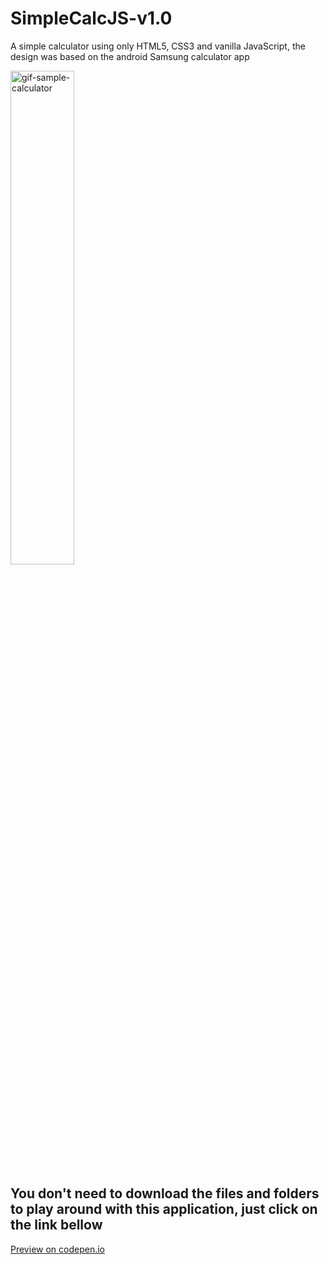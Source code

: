 # SimpleCalcJS-v1.0
A simple calculator using only HTML5, CSS3 and vanilla JavaScript, the design was based on the android Samsung calculator app <br>

<img src="https://github.com/geovannewashington/SimpleCalcJS-v1.0/assets/156543114/cda663ed-f8bd-43f9-9256-5f9444293609" alt="gif-sample-calculator" width="45%" height="45%">
<h2>You don't need to download the files and folders to play around with this application, just click on the link bellow</h2>
<a href="https://codepen.io/geovannewashington/pen/MWxdjWd" target="_blank">Preview on codepen.io</a>
